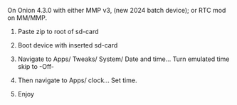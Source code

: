On Onion 4.3.0 with either MMP v3, (new 2024 batch device); or RTC mod on MM/MMP.

1. Paste zip to root of sd-card

2. Boot device with inserted sd-card

3. Navigate to Apps/ Tweaks/ System/ Date and time... Turn emulated time skip to -Off-

4. Then navigate to Apps/ clock... Set time. 

5. Enjoy
